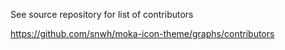 See source repository for list of contributors
  
  https://github.com/snwh/moka-icon-theme/graphs/contributors
